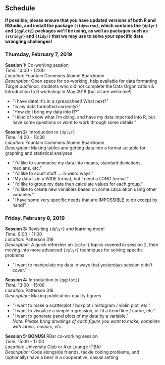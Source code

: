 ## Schedule

**If possible, please ensure that you have updated versions of both R and RStudio, and install the package `{tidyverse}`, which contains the `{dplyr}` and `{ggplot2}` packages we'll be using, as well as packages such as `{stringr}` and `{tidyr}` that we may use to solve your specific data wrangling challenges!**  

### Thursday, February 7, 2019

**Session 1:** Co-working session  
*Time:* 10:00 - 12:00  
*Location:* Fountain Commons Alumni Boardroom  
*Description:* Open space for co-working, help available for data formatting  
*Target audience:*  students who did not complete the Data Organization & Introduction to R workshop in May 2018 (but all are welcome!)  
- "I have data! It's in a spreadsheet! What next?"  
- "Is my data formatted correctly?"  
- "How do I bring my data into R?"  
- "I kind of know what I'm doing, and have my data imported into R, but have some questions or want to work through some details."

**Session 2:** Introduction to `{dplyr}`  
*Time:* 14:00 - 16:30  
*Location:* Fountain Commons Alumni Boardroom  
*Description:* Making tables and getting data into a format suitable for graphing and statistical analyses  
- "I'd like to summarise my data into means, standard deviations, medians, etc."  
- "I'd like to count stuff ... in weird ways."  
- "My data is in a WIDE format, but I need a LONG format."  
- "I'd like to group my data then calculate values for each group."  
- "I'd like to create new variables based on some calculation using other variables."  
- "I have some very specific needs that are IMPOSSIBLE to do except by hand!"  

### Friday, February 8, 2019

**Session 3:** Revisiting `{dplyr}` and learning more!  
*Time:* 9:00 - 11:00  
*Location:* Patterson 316  
*Description:* A quick refresher on `{dplyr}` topics covered in session 2, then moving into more advanced `{dplyr}` techniques for solving specific problems  
- "I want to manipulate my data in ways that yesterdays session didn't cover."  

**Session 4:** Introduction to `{ggplot2}`  
*Time:* 13:00 - 15:00  
*Location:* Patterson 316  
*Description:* Making publication-quality figures  
- "I want to make a scatterplot / boxplot / histogram / violin plot, etc."  
- "I want to visualize a simple regression, or fit a trend line / curve, etc."  
- "I want to generate panel plots of my data by a variable."  
*Note: Please bring drwaings of each figure you want to make, complete with labels, colours, etc.*  

**Session 5: BONUS!** RBar co-working session  
*Time:* 15:00 - 17:00  
*Location:* University Club or Axe Lounge (TBA)  
*Description:* Code alongside friends, tackle coding problems, and (optionally) have a beer in a cooperative, casual setting  
